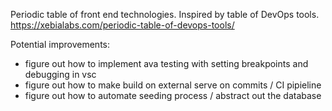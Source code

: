 Periodic table of front end technologies. Inspired by table of DevOps tools.
https://xebialabs.com/periodic-table-of-devops-tools/

Potential improvements: 
* figure out how to implement ava testing with setting breakpoints and debugging in vsc
* figure out how to make build on external serve on commits / CI pipieline
* figure out how to automate seeding process / abstract out the database